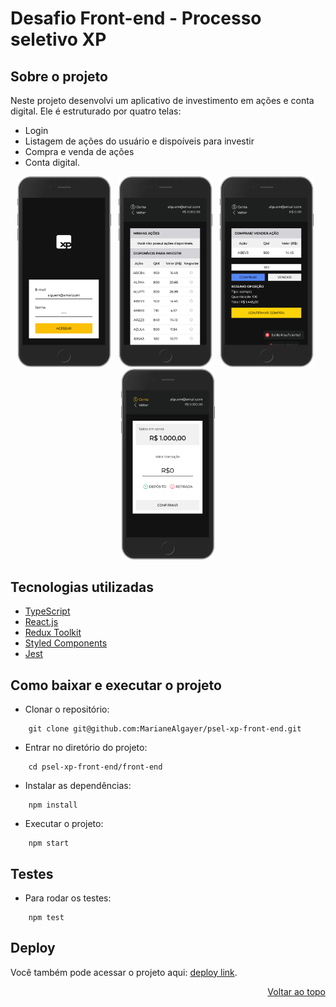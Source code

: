 # Desafio Front-end - Processo seletivo XP

## Sobre o projeto

Neste projeto desenvolvi um aplicativo de investimento em ações e conta digital. Ele é estruturado por quatro telas:

- Login
- Listagem de ações do usuário e dispoíveis para investir
- Compra e venda de ações
- Conta digital.

<p align="center">
  <img src="app_login.png" width="150px">
  &nbsp
  <img src="app_lista.png" width="150px">
  &nbsp
  <img src="app_negociar.png" width="150px">
  &nbsp
  <img src="app_conta.png" width="150px">
</p>

## Tecnologias utilizadas

- [TypeScript](https://www.typescriptlang.org/)
- [React.js](https://reactjs.org/)
- [Redux Toolkit](https://redux-toolkit.js.org/)
- [Styled Components](https://styled-components.com/)
- [Jest](https://jestjs.io/pt-BR/)

## Como baixar e executar o projeto

- Clonar o repositório:

```
    git clone git@github.com:MarianeAlgayer/psel-xp-front-end.git
```

- Entrar no diretório do projeto:

```
    cd psel-xp-front-end/front-end
```

- Instalar as dependências:

```
    npm install
```

- Executar o projeto:

```
    npm start
```
## Testes

- Para rodar os testes:

```
    npm test
```

## Deploy

Você também pode acessar o projeto aqui: [deploy link](https://psel-xp-front-end-mariane.vercel.app/).

<p align="right"><a href="#top">Voltar ao topo</a></p>
